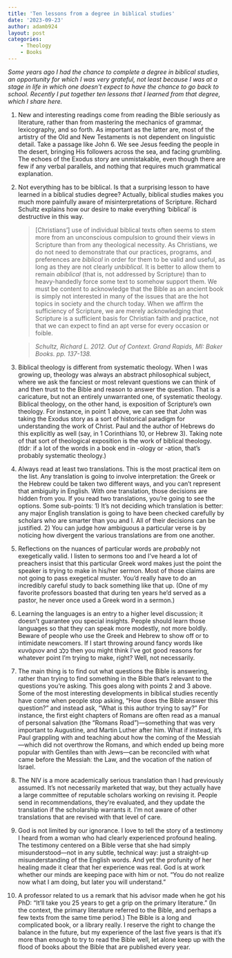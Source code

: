 ```yaml
---
title: 'Ten lessons from a degree in biblical studies'
date: '2023-09-23'
author: adamb924
layout: post
categories:
    - Theology
    - Books
---
```


*Some years ago I had the chance to complete a degree in biblical studies, an opportunity for which I was very grateful, not least because I was at a stage in life in which one doesn't expect to have the chance to go back to school. Recently I put together ten lessons that I learned from that degree, which I share here.*

1. New and interesting readings come from reading the Bible seriously as literature, rather than from mastering the mechanics of grammar, lexicography, and so forth. As important as the latter are, most of the artistry of the Old and New Testaments is not dependent on linguistic detail. Take a passage like John 6. We see Jesus feeding the people in the desert, bringing His followers across the sea, and facing grumbling. The echoes of the Exodus story are unmistakable, even though there are few if any verbal parallels, and nothing that requires much grammatical explanation.

2. Not everything has to be biblical. Is that a surprising lesson to have learned in a biblical studies degree? Actually, biblical studies makes you much more painfully aware of misinterpretations of Scripture. Richard Schultz explains how our desire to make everything ‘biblical’ is destructive in this way. 

    > [Christians’] use of individual biblical texts often seems to stem more from an unconscious compulsion to ground their views in Scripture than from any theological necessity. As Christians, we do not need to demonstrate that our practices, programs, and preferences are *biblical* in order for them to be valid and useful, as long as they are not clearly *unbiblical*. It is better to allow them to remain *abiblical* (that is, not addressed by Scripture) than to heavy-handedly force some text to somehow support them. We must be content to acknowledge that the Bible as an ancient book is simply not interested in many of the issues that are the hot topics in society and the church today. When we affirm the sufficiency of Scripture, we are merely acknowledging that Scripture is a sufficient basis for Christian faith and practice, not that we can expect to find an apt verse for every occasion or foible.

    > <cite>Schultz, Richard L. 2012. <em>Out of Context</em>. Grand Rapids, MI: Baker Books. pp. 137-138.</cite>

3. Biblical theology is different from systematic theology. When I was growing up, theology was always an abstract philosophical subject, where we ask the fanciest or most relevant questions we can think of and then trust to the Bible and reason to answer the question. That is a caricature, but not an entirely unwarranted one, of systematic theology. Biblical theology, on the other hand, is exposition of Scripture’s own theology. For instance, in point 1 above, we can see that John was taking the Exodus story as a sort of historical paradigm for understanding the work of Christ. Paul and the author of Hebrews do this explicitly as well (say, in 1 Corinthians 10, or Hebrew 3). Taking note of that sort of theological exposition is the work of biblical theology. (tldrː if a lot of the words in a book end in -ology or -ation, that’s probably systematic theology.) 

4. Always read at least two translations. This is the most practical item on the list. Any translation is going to involve interpretationː the Greek or the Hebrew could be taken two different 
ways, and you can’t represent that ambiguity in English. With one translation, those decisions are hidden from you. If you read two translations, you’re going to see the options. Some sub-pointsː 1) It’s not deciding which translation is betterː any major English translation is going to have been checked carefully by scholars who are smarter than you and I. All of their decisions can be justified. 2) You can judge how ambiguous a particular verse is by noticing how divergent the various translations are from one another.

5. Reflections on the nuances of particular words are *probably* not exegetically valid. I listen to sermons too and I’ve heard a lot of preachers insist that this particular Greek word makes just the point the speaker is trying to make in his/her sermon. Most of those claims are not going to pass exegetical muster. You’d really have to do an incredibly careful study to back something like that up. (One of my favorite professors boasted that during ten years he’d served as a pastor, he never once used a Greek word in a sermon.)

6. Learning the languages is an entry to a higher level discussion; it doesn’t guarantee you special insights. People should learn those languages so that they can speak more modestly, not more boldly. Beware of people who use the Greek and Hebrew to show off or to intimidate newcomers. If I start throwing around fancy words like κυνάριον and כֶּלֶב then you might think I’ve got good reasons for whatever point I’m trying to make, right? Well, not necessarily.

7. The main thing is to find out what questions the Bible is answering, rather than trying to find something in the Bible that’s relevant to the questions you’re asking. This goes along with points 2 and 3 above. Some of the most interesting developments in biblical studies recently have come when people stop asking, “How does the Bible answer this question?” and instead ask, “What is this author trying to say?” For instance, the first eight chapters of Romans are often read as a manual of personal salvation (the “Romans Road”)—something that was very important to Augustine, and Martin Luther after him. What if instead, it’s Paul grappling with and teaching about how the coming of the Messiah—which did not overthrow the Romans, and which ended up being more popular with Gentiles than with Jews—can be reconciled with what came before the Messiahː the Law, and the vocation of the nation of Israel. 

8. The NIV is a more academically serious translation than I had previously assumed. It’s not necessarily marketed that way, but they actually have a large committee of reputable scholars working on revising it. People send in recommendations, they’re evaluated, and they update the translation if the scholarship warrants it. I’m not aware of other translations that are revised with that level of care.

9. God is not limited by our ignorance. I love to tell the story of a testimony I heard from a woman who had clearly experienced profound healing. The testimony centered on a Bible verse that she had simply misunderstood—not in any subtle, technical way: just a straight-up misunderstanding of the English words. And yet the profunity of her healing made it clear that her experience was real. God is at work whether our minds are keeping pace with him or not. “You do not realize now what I am doing, but later you will understand.”

10. A professor related to us a remark that his advisor made when he got his PhD: “It’ll take you 25 years to get a grip on the primary literature.” (In the context, the primary literature referred to the Bible, and perhaps a few texts from the same time period.) The Bible is a long and complicated book, or a library really. I reserve the right to change the balance in the future, but my experience of the last five years is that it’s more than enough to try to read the Bible well, let alone keep up with the flood of books about the Bible that are published every year.
